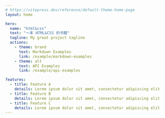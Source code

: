 ```yaml
---
# https://vitepress.dev/reference/default-theme-home-page
layout: home

hero:
  name: "html&css"
  text: "一本 HTML&CSS 的书籍"
  tagline: My great project tagline
  actions:
    - theme: brand
      text: Markdown Examples
      link: /example/markdown-examples
    - theme: alt
      text: API Examples
      link: /example/api-examples

features:
  - title: Feature A
    details: Lorem ipsum dolor sit amet, consectetur adipiscing elit
  - title: Feature B
    details: Lorem ipsum dolor sit amet, consectetur adipiscing elit
  - title: Feature C
    details: Lorem ipsum dolor sit amet, consectetur adipiscing elit
---
```



